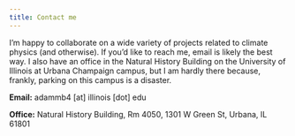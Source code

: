 ```yaml
---
title: Contact me
---
```


I’m happy to collaborate on a wide variety of projects related to climate physics (and otherwise). If you’d like to reach me, email is likely the best way. I also have an office in the Natural History Building on the University of Illinois at Urbana Champaign campus, but I am hardly there because, frankly, parking on this campus is a disaster.

**Email:** adammb4 [at] illinois [dot] edu

**Office:** Natural History Building, Rm 4050, 1301 W Green St, Urbana, IL 61801




